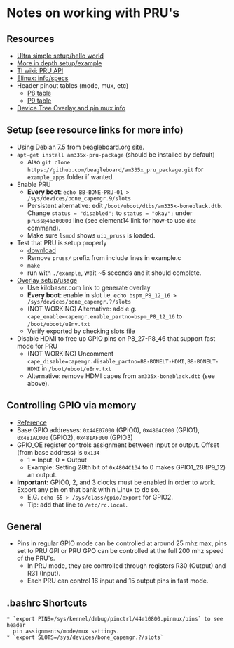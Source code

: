 # Notes on working with PRU's

## Resources
* [Ultra simple setup/hello world](http://mythopoeic.org/bbb-pru-minimal/)
* [More in depth setup/example](http://www.element14.com/community/community/designcenter/single-board-computers/next-gen_beaglebone/blog/2013/05/22/bbb--working-with-the-pru-icssprussv2)
* [TI wiki: PRU API](http://processors.wiki.ti.com/index.php/PRU_Linux_Application_Loader_API_Guide)
* [Elinux: info/specs](http://elinux.org/Ti_AM33XX_PRUSSv2)
* Header pinout tables (mode, mux, etc)
    * [P8 table](https://github.com/derekmolloy/boneDeviceTree/blob/master/docs/BeagleboneBlackP8HeaderTable.pdf)
    * [P9 table](https://github.com/derekmolloy/boneDeviceTree/blob/master/docs/BeagleboneBlackP9HeaderTable.pdf)
* [Device Tree Overlay and pin mux info](http://derekmolloy.ie/gpios-on-the-beaglebone-black-using-device-tree-overlays/)

## Setup (see resource links for more info)
* Using Debian 7.5 from beagleboard.org site.
* `apt-get install am335x-pru-package` (should be installed by default)
    * Also `git clone https://github.com/beagleboard/am335x_pru_package.git` for
      `example_apps` folder if wanted.
* Enable PRU
    * **Every boot**: `echo BB-BONE-PRU-01 > /sys/devices/bone_capemgr.9/slots`
    * Persistent alternative: edit `/boot/uboot/dtbs/am335x-boneblack.dtb`.
      Change `status = "disabled";` to `status = "okay";` under `pruss@4a300000`
      line (see element14 link for how-to use `dtc` command).
    * Make sure `lsmod` shows `uio_pruss` is loaded.
* Test that PRU is setup properly
    * [download](http://mythopoeic.org/source-download/pru-helloworld.tar.gz)
    * Remove `pruss/` prefix from include lines in example.c
    * `make`
    * run with `./example`, wait ~5 seconds and it should complete.
* [Overlay
  setup/usage](http://stackoverflow.com/questions/25388487/beagle-bone-black-pru-device-overlay-for-fast-io-does-not-work)
    * Use kilobaser.com link to generate overlay
    * **Every boot**: enable in slot i.e. `echo bspm_P8_12_16 >
      /sys/devices/bone_capemgr.?/slots`
    * (NOT WORKING) Alternative: add e.g. `cape_enable=capemgr.enable_partno=bspm_P8_12_16` to
      `/boot/uboot/uEnv.txt`
    * Verify exported by checking slots file
* Disable HDMI to free up GPIO pins on P8_27-P8_46 that support fast mode for
  PRU
    * (NOT WORKING) Uncomment
      `cape_disable=capemgr.disable_partno=BB-BONELT-HDMI,BB-BONELT-HDMI` in
      `/boot/uboot/uEnv.txt`
    * Alternative: remove HDMI capes from `am335x-boneblack.dtb` (see above).

## Controlling GPIO via memory
* [Reference](http://vabi-robotics.blogspot.com/2013/10/register-access-to-gpios-of-beaglebone.html)
* Base GPIO addresses: `0x44E07000` (GPIO0), `0x4804C000` (GPIO1), `0x481AC000`
  (GPIO2), `0x481AF000` (GPIO3)
* GPIO_OE register controls assignment between input or output. Offset (from
  base address) is `0x134`
    * 1 = Input, 0 = Output
    * Example: Setting 28th bit of `0x4804C134` to 0 makes GPIO1_28 (P9_12) an
      output.
* **Important:** GPIO0, 2, and 3 clocks must be enabled in order to work. Export
  any pin on that bank within Linux to do so.
    * E.G. `echo 65 > /sys/class/gpio/export` for GPIO2.
    * Tip: add that line to `/etc/rc.local`.

## General
* Pins in regular GPIO mode can be controlled at around 25 mhz max, pins set to
  PRU GPI or PRU GPO can be controlled at the full 200 mhz speed of the PRU's.
    * In PRU mode, they are controlled through registers R30 (Output) and R31
      (Input).
    * Each PRU can control 16 input and 15 output pins in fast mode.

## .bashrc Shortcuts
    * `export PINS=/sys/kernel/debug/pinctrl/44e10800.pinmux/pins` to see header
      pin assignments/mode/mux settings.
    * `export SLOTS=/sys/devices/bone_capemgr.?/slots`
